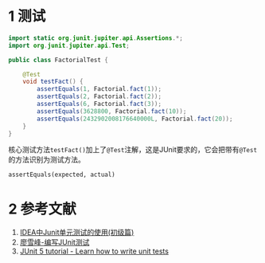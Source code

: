 # 1 测试

```java
import static org.junit.jupiter.api.Assertions.*;
import org.junit.jupiter.api.Test;

public class FactorialTest {

    @Test
    void testFact() {
        assertEquals(1, Factorial.fact(1));
        assertEquals(2, Factorial.fact(2));
        assertEquals(6, Factorial.fact(3));
        assertEquals(3628800, Factorial.fact(10));
        assertEquals(2432902008176640000L, Factorial.fact(20));
    }
}
```

核心测试方法`testFact()`加上了`@Test`注解，这是JUnit要求的，它会把带有`@Test`的方法识别为测试方法。



 `assertEquals(expected, actual)` 









# 2 参考文献

1. [IDEA中Junit单元测试的使用(初级篇)](https://blog.csdn.net/qq_36568192/article/details/79857185) 
1.  [廖雪峰-编写JUnit测试](https://www.liaoxuefeng.com/wiki/1252599548343744/1304048154181666) 
1.   [JUnit 5 tutorial - Learn how to write unit tests](https://www.vogella.com/tutorials/JUnit/article.html#junitsetup) 